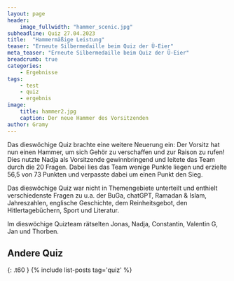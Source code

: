```yaml
---
layout: page
header:
    image_fullwidth: "hammer_scenic.jpg"
subheadline: Quiz 27.04.2023
title:  "Hammermäßige Leistung"
teaser: "Erneute Silbermedaille beim Quiz der Ü-Eier"
meta_teaser: "Erneute Silbermedaille beim Quiz der Ü-Eier"
breadcrumb: true
categories:
    - Ergebnisse
tags:
    - test
    - quiz
    - ergebnis
image:
    title: hammer2.jpg
    caption: Der neue Hammer des Vorsitzenden
author: Gramy
---
```


Das dieswöchige Quiz brachte eine weitere Neuerung ein: Der Vorsitz hat nun einen Hammer, um sich Gehör zu verschaffen und zur Raison zu rufen!
Dies nutzte Nadja als Vorsitzende gewinnbringend und leitete das Team durch die 20 Fragen.
Dabei lies das Team wenige Punkte liegen und erzielte 56,5 von 73 Punkten und verpasste dabei um einen Punkt den Sieg.

Das dieswöchige Quiz war nicht in Themengebiete unterteilt und enthielt verschiedenste Fragen zu u.a. der BuGa, chatGPT, Ramadan & Islam, Jahreszahlen, englische Geschichte, dem Reinheitsgebot, den Hitlertagebüchern, Sport und Literatur.

Im dieswöchige Quizteam rätselten Jonas, Nadja, Constantin, Valentin G, Jan und Thorben.


## Andere Quiz
{: .t60 }
{% include list-posts tag='quiz' %}
